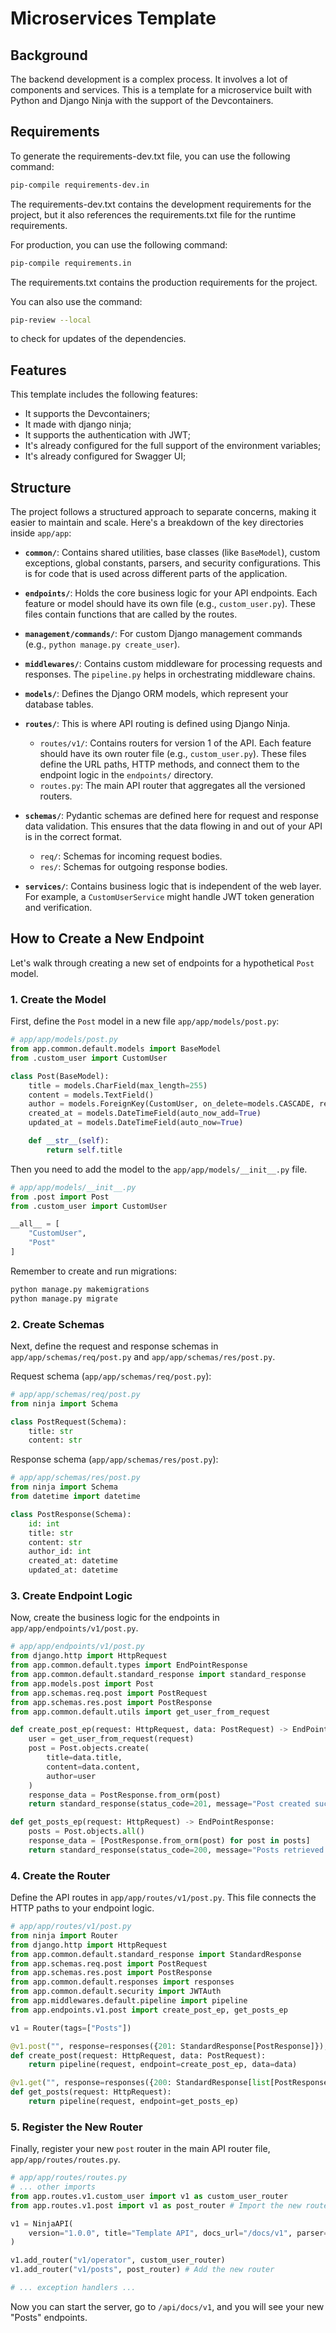 # Microservices Template

## Background

The backend development is a complex process. It involves a lot of components and services. This is a template for a microservice built with Python and Django Ninja with the support of the Devcontainers.

## Requirements

To generate the requirements-dev.txt file, you can use the following command:
```bash
pip-compile requirements-dev.in
```

The requirements-dev.txt contains the development requirements for the project, but it also references the requirements.txt file for the runtime requirements.

For production, you can use the following command:
```bash
pip-compile requirements.in
```

The requirements.txt contains the production requirements for the project.

You can also use the command:

```bash
pip-review --local
```
to check for updates of the dependencies.

## Features

This template includes the following features:

- It supports the Devcontainers;
- It made with django ninja;
- It supports the authentication with JWT;
- It's already configured for the full support of the environment variables;
- It's already configured for Swagger UI;

## Structure

The project follows a structured approach to separate concerns, making it easier to maintain and scale. Here's a breakdown of the key directories inside `app/app`:

- **`common/`**: Contains shared utilities, base classes (like `BaseModel`), custom exceptions, global constants, parsers, and security configurations. This is for code that is used across different parts of the application.

- **`endpoints/`**: Holds the core business logic for your API endpoints. Each feature or model should have its own file (e.g., `custom_user.py`). These files contain functions that are called by the routes.

- **`management/commands/`**: For custom Django management commands (e.g., `python manage.py create_user`).

- **`middlewares/`**: Contains custom middleware for processing requests and responses. The `pipeline.py` helps in orchestrating middleware chains.

- **`models/`**: Defines the Django ORM models, which represent your database tables.

- **`routes/`**: This is where API routing is defined using Django Ninja.
    - `routes/v1/`: Contains routers for version 1 of the API. Each feature should have its own router file (e.g., `custom_user.py`). These files define the URL paths, HTTP methods, and connect them to the endpoint logic in the `endpoints/` directory.
    - `routes.py`: The main API router that aggregates all the versioned routers.

- **`schemas/`**: Pydantic schemas are defined here for request and response data validation. This ensures that the data flowing in and out of your API is in the correct format.
    - `req/`: Schemas for incoming request bodies.
    - `res/`: Schemas for outgoing response bodies.

- **`services/`**: Contains business logic that is independent of the web layer. For example, a `CustomUserService` might handle JWT token generation and verification.

## How to Create a New Endpoint

Let's walk through creating a new set of endpoints for a hypothetical `Post` model.

### 1. Create the Model

First, define the `Post` model in a new file `app/app/models/post.py`:

```python
# app/app/models/post.py
from app.common.default.models import BaseModel
from .custom_user import CustomUser

class Post(BaseModel):
    title = models.CharField(max_length=255)
    content = models.TextField()
    author = models.ForeignKey(CustomUser, on_delete=models.CASCADE, related_name="posts")
    created_at = models.DateTimeField(auto_now_add=True)
    updated_at = models.DateTimeField(auto_now=True)

    def __str__(self):
        return self.title
```

Then you need to add the model to the `app/app/models/__init__.py` file.

```python
# app/app/models/__init__.py
from .post import Post
from .custom_user import CustomUser

__all__ = [
    "CustomUser",
    "Post"
]


```

Remember to create and run migrations:
```bash
python manage.py makemigrations
python manage.py migrate
```

### 2. Create Schemas

Next, define the request and response schemas in `app/app/schemas/req/post.py` and `app/app/schemas/res/post.py`.

Request schema (`app/app/schemas/req/post.py`):
```python
# app/app/schemas/req/post.py
from ninja import Schema

class PostRequest(Schema):
    title: str
    content: str
```

Response schema (`app/app/schemas/res/post.py`):
```python
# app/app/schemas/res/post.py
from ninja import Schema
from datetime import datetime

class PostResponse(Schema):
    id: int
    title: str
    content: str
    author_id: int
    created_at: datetime
    updated_at: datetime
```

### 3. Create Endpoint Logic

Now, create the business logic for the endpoints in `app/app/endpoints/v1/post.py`.

```python
# app/app/endpoints/v1/post.py
from django.http import HttpRequest
from app.common.default.types import EndPointResponse
from app.common.default.standard_response import standard_response
from app.models.post import Post
from app.schemas.req.post import PostRequest
from app.schemas.res.post import PostResponse
from app.common.default.utils import get_user_from_request

def create_post_ep(request: HttpRequest, data: PostRequest) -> EndPointResponse:
    user = get_user_from_request(request)
    post = Post.objects.create(
        title=data.title,
        content=data.content,
        author=user
    )
    response_data = PostResponse.from_orm(post)
    return standard_response(status_code=201, message="Post created successfully", data=response_data)

def get_posts_ep(request: HttpRequest) -> EndPointResponse:
    posts = Post.objects.all()
    response_data = [PostResponse.from_orm(post) for post in posts]
    return standard_response(status_code=200, message="Posts retrieved successfully", data=response_data)
```

### 4. Create the Router

Define the API routes in `app/app/routes/v1/post.py`. This file connects the HTTP paths to your endpoint logic.

```python
# app/app/routes/v1/post.py
from ninja import Router
from django.http import HttpRequest
from app.common.default.standard_response import StandardResponse
from app.schemas.req.post import PostRequest
from app.schemas.res.post import PostResponse
from app.common.default.responses import responses
from app.common.default.security import JWTAuth
from app.middlewares.default.pipeline import pipeline
from app.endpoints.v1.post import create_post_ep, get_posts_ep

v1 = Router(tags=["Posts"])

@v1.post("", response=responses({201: StandardResponse[PostResponse]}), auth=JWTAuth())
def create_post(request: HttpRequest, data: PostRequest):
    return pipeline(request, endpoint=create_post_ep, data=data)

@v1.get("", response=responses({200: StandardResponse[list[PostResponse]]}))
def get_posts(request: HttpRequest):
    return pipeline(request, endpoint=get_posts_ep)
```

### 5. Register the New Router

Finally, register your new `post` router in the main API router file, `app/app/routes/routes.py`.

```python
# app/app/routes/routes.py
# ... other imports
from app.routes.v1.custom_user import v1 as custom_user_router
from app.routes.v1.post import v1 as post_router # Import the new router

v1 = NinjaAPI(
    version="1.0.0", title="Template API", docs_url="/docs/v1", parser=ORJSONParser()
)

v1.add_router("v1/operator", custom_user_router)
v1.add_router("v1/posts", post_router) # Add the new router

# ... exception handlers ...
```

Now you can start the server, go to `/api/docs/v1`, and you will see your new "Posts" endpoints.


